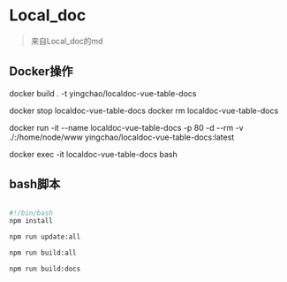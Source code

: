 # Local_doc

> 来自Local_doc的md



## Docker操作
docker build . -t yingchao/localdoc-vue-table-docs


docker  stop localdoc-vue-table-docs
docker  rm localdoc-vue-table-docs

docker run -it  --name localdoc-vue-table-docs -p 80 -d --rm -v ./:/home/node/www yingchao/localdoc-vue-table-docs:latest


docker  exec -it  localdoc-vue-table-docs  bash


## bash脚本

```bash

#!/bin/bash
npm install 

npm run update:all

npm run build:all

npm run build:docs



```